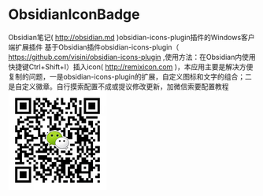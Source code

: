 # ObsidianIconBadge
Obsidian笔记( http://obsidian.md )obsidian-icons-plugin插件的Windows客户端扩展插件
基于Obsidian插件obsidian-icons-plugin（ https://github.com/visini/obsidian-icons-plugin ,使用方法：在Obsidian内使用快捷键Ctrl+Shift+I）插入icon( http://remixicon.com )，本应用主要是解决方便复制的问题，一是obsidian-icons-plugin的扩展，自定义图标和文字的组合；二是自定义徽章。自行摸索配置不成或提议修改更新，加微信索要配置教程
![](weixin.jpg)
